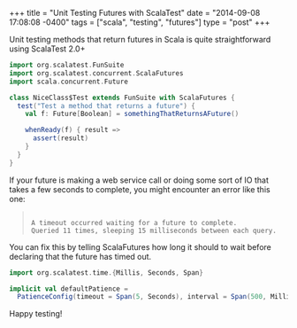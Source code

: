+++
title = "Unit Testing Futures with ScalaTest"
date = "2014-09-08 17:08:08 -0400"
tags = ["scala", "testing", "futures"]
type = "post"
+++

Unit testing methods that return futures in Scala is quite straightforward using ScalaTest 2.0+<!--more-->

```scala
import org.scalatest.FunSuite
import org.scalatest.concurrent.ScalaFutures
import scala.concurrent.Future

class NiceClass$Test extends FunSuite with ScalaFutures {
  test("Test a method that returns a future") {
    val f: Future[Boolean] = somethingThatReturnsAFuture()

    whenReady(f) { result =>
      assert(result)
    }
  }
}
```
  
If your future is making a web service call or doing some sort of IO that takes a few seconds to complete, you might encounter an error like this one:

<blockquote>
<code>
A timeout occurred waiting for a future to complete. 
Queried 11 times, sleeping 15 milliseconds between each query.
</code>
</blockquote>

You can fix this by telling ScalaFutures how long it should to wait before declaring that the future has timed out.
  
```scala
import org.scalatest.time.{Millis, Seconds, Span}

implicit val defaultPatience = 
  PatienceConfig(timeout = Span(5, Seconds), interval = Span(500, Millis))
```
  
Happy testing!
